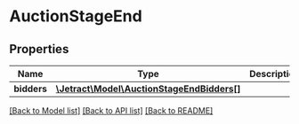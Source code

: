 # AuctionStageEnd

## Properties
Name | Type | Description | Notes
------------ | ------------- | ------------- | -------------
**bidders** | [**\Jetract\Model\AuctionStageEndBidders[]**](AuctionStageEndBidders.md) |  | [optional] 

[[Back to Model list]](../README.md#documentation-for-models) [[Back to API list]](../README.md#documentation-for-api-endpoints) [[Back to README]](../README.md)


